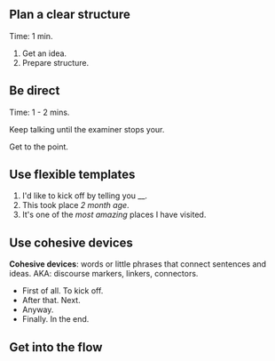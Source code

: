 
## Plan a clear structure
Time: 1 min.

1. Get an idea.
2. Prepare structure.

## Be direct
Time: 1 - 2 mins.

Keep talking until the examiner stops your.

Get to the point.

## Use flexible templates
1. I'd like to kick off by telling you \_\_.
2. This took place _2 month age_.
3. It's one of the _most amazing_ places I have visited.

## Use cohesive devices
**Cohesive devices**: words or little phrases that connect sentences and ideas.
AKA: discourse markers, linkers, connectors.
- First of all. To kick off.
- After that. Next.
- Anyway.
- Finally. In the end.

## Get into the flow
